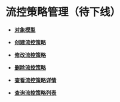 # 流控策略管理（待下线）<a name="ZH-CN_TOPIC_0000001082221269"></a>

-   **[对象模型](v1-RequestThrottlingPolicyManagement-ObjectModel-6.md)**  

-   **[创建流控策略](v1-CreatingaRequestThrottlingPolicy.md)**  

-   **[修改流控策略](v1-ModifyingRequestThrottlingPolicy.md)**  

-   **[删除流控策略](v1-DeletingRequestThrottlingPolicy.md)**  

-   **[查看流控策略详情](v1-QueryingDetailsofaRequestThrottlingPolicy.md)**  

-   **[查询流控策略列表](v1-QueryingtheRequestThrottlingPolicyList.md)**  


